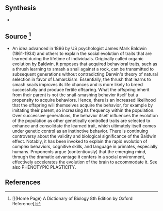 ## Synthesis
- 
## Source [^1]
- An idea advanced in 1896 by US psychologist James Mark Baldwin (1861-1934) and others to explain the social evolution of traits that are learned during the lifetime of individuals. Originally called organic evolution by Baldwin, it proposes that acquired behavioral traits, such as a thrush learning to smash a snail against a rock, can be transmitted to subsequent generations without contradicting Darwin's theory of natural selection in favor of Lamarckism. Essentially, the thrush that learns to smash snails improves its life chances and is more likely to breed successfully and produce fertile offspring. What the offspring inherit from their parent is not the snail-smashing behavior itself but a propensity to acquire behaviors. Hence, there is an increased likelihood that the offspring will themselves acquire the behavior, for example by imitating their parent, so increasing its frequency within the population. Over successive generations, the behavior itself influences the evolution of the population as other genetically controlled traits are selected to enhance and consolidate the learned trait, which ultimately itself comes under genetic control as an instinctive behavior. There is continuing controversy about the validity and biological significance of the Baldwin effect. Notably, it has been invoked to explain the rapid evolution of complex behaviors, cognitive skills, and language in primates, especially humans. Proponents argue (contentiously) that the emerging mind, through the dramatic advantage it confers in a social environment, effectively accelerates the evolution of the brain to accommodate it. See also PHENOTYPIC PLASTICITY.
## References

[^1]: [[(Home Page) A Dictionary of Biology 8th Edition by Oxford Reference]]